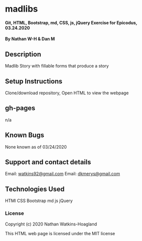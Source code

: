 # madlibs

#### Git, HTML, Bootstrap, md, CSS, js, jQuery Exercise for Epicodus, 03.24.2020

#### By Nathan W-H & Dan M

## Description

Madlib Story with fillable forms that produce a story

## Setup Instructions

Clone/download repository, Open HTML to view the webpage

## gh-pages

n/a 

## Known Bugs

None known as of 03/24/2020

## Support and contact details

Email: watkins92@gmail.com
Email: dkmerys@gmail.com

## Technologies Used

HTMl
CSS
Bootstrap
md
js
jQuery

### License

Copyright (c) 2020 Nathan Watkins-Hoagland

This HTML web page is licensed under the MIT license